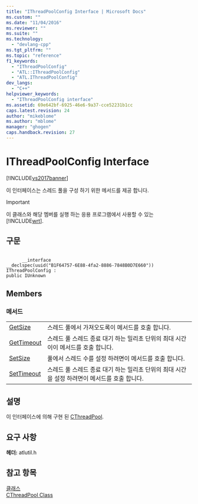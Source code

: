 ```yaml
---
title: "IThreadPoolConfig Interface | Microsoft Docs"
ms.custom: ""
ms.date: "11/04/2016"
ms.reviewer: ""
ms.suite: ""
ms.technology: 
  - "devlang-cpp"
ms.tgt_pltfrm: ""
ms.topic: "reference"
f1_keywords: 
  - "IThreadPoolConfig"
  - "ATL::IThreadPoolConfig"
  - "ATL.IThreadPoolConfig"
dev_langs: 
  - "C++"
helpviewer_keywords: 
  - "IThreadPoolConfig interface"
ms.assetid: 69e642bf-6925-46e6-9a37-cce52231b1cc
caps.latest.revision: 24
author: "mikeblome"
ms.author: "mblome"
manager: "ghogen"
caps.handback.revision: 27
---
```

# IThreadPoolConfig Interface
[!INCLUDE[vs2017banner](../../assembler/inline/includes/vs2017banner.md)]

이 인터페이스는 스레드 풀을 구성 하기 위한 메서드를 제공 합니다.  
  
> [!IMPORTANT]
>  이 클래스와 해당 멤버를 실행 하는 응용 프로그램에서 사용할 수 있는 [!INCLUDE[wrt](../../atl/reference/includes/wrt_md.md)].  
  
## 구문  
  
```  
  
      __interface  
__declspec(uuid("B1F64757-6E88-4fa2-8886-7848B0D7E660"))  
IThreadPoolConfig :  
public IUnknown  
```  
  
## Members  
  
### 메서드  
  
|||  
|-|-|  
|[GetSize](../Topic/IThreadPoolConfig::GetSize.md)|스레드 풀에서 가져오도록이 메서드를 호출 합니다.|  
|[GetTimeout](../Topic/IThreadPoolConfig::GetTimeout.md)|스레드 풀 스레드 종료 대기 하는 밀리초 단위의 최대 시간이이 메서드를 호출 합니다.|  
|[SetSize](../Topic/IThreadPoolConfig::SetSize.md)|풀에서 스레드 수를 설정 하려면이 메서드를 호출 합니다.|  
|[SetTimeout](../Topic/IThreadPoolConfig::SetTimeout.md)|스레드 풀 스레드 종료 대기 하는 밀리초 단위의 최대 시간을 설정 하려면이 메서드를 호출 합니다.|  
  
## 설명  
 이 인터페이스에 의해 구현 된  [CThreadPool](../../atl/reference/cthreadpool-class.md).  
  
## 요구 사항  
 **헤더:** atlutil.h  
  
## 참고 항목  
 [클래스](../../atl/reference/atl-classes.md)   
 [CThreadPool Class](../../atl/reference/cthreadpool-class.md)
